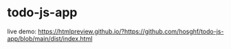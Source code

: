 # todo-js-app

live demo:
https://htmlpreview.github.io/?https://github.com/hosghf/todo-js-app/blob/main/dist/index.html